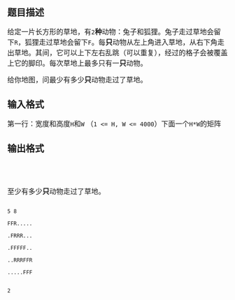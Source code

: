 ## 题目描述

<p><span style="font-size: medium">给定一片长方形的草地，有<code>2</code><strong>种</strong>动物：兔子和狐狸。兔子走过草地会留下<code>R</code>，狐狸走过草地会留下<code>F</code>。每<strong>只</strong>动物从左上角进入草地，从右下角走出草地。其间，它可以上下左右乱跳（可以重复），经过的格子会被覆盖上它的脚印。每次草地上最多只有一<strong>只</strong>动物。</span></p>
<p><span style="font-size: medium">给你地图，问最少有多少<strong>只</strong>动物走过了草地。</span></p>
<p></p>

## 输入格式

<p><span style="font-size: medium">第一行：宽度和高度<code>H</code>和<code>W</code> （<code>1 <= H, W <= 4000</code>）下面一个<code>H*W</code>的矩阵</span></p>
<h2></h2>

## 输出格式

<h2> </h2>
<p><span style="font-size: medium">至少有多少<strong>只</strong>动物走过了草地。</span></p>

```input1
5 8
FFR.....
.FRRR...
.FFFFF..
..RRRFFR
.....FFF
```
```output1
2
```
